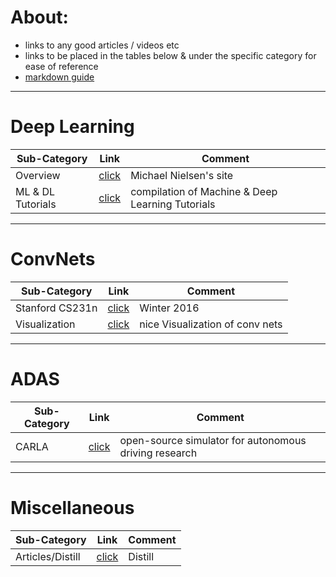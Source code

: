 # About:
 - links to any good articles / videos etc
 - links to be placed in the tables below & under the specific category for ease of reference
 - [markdown guide](https://guides.github.com/features/mastering-markdown/)
---

# Deep Learning
Sub-Category | Link  | Comment
--- | --- |---
Overview|[click](http://neuralnetworksanddeeplearning.com) | Michael Nielsen's site
ML & DL Tutorials | [click](https://github.com/ujjwalkarn/Machine-Learning-Tutorials/blob/master/README.md)| compilation of Machine & Deep Learning Tutorials
---

# ConvNets
Sub-Category | Link  | Comment
--- | --- |---
Stanford CS231n|[click](https://www.youtube.com/playlist?list=PLkt2uSq6rBVctENoVBg1TpCC7OQi31AlC)|Winter 2016
Visualization | [click](http://scs.ryerson.ca/~aharley/vis/conv/flat.html)| nice Visualization of conv nets
---

# ADAS
Sub-Category | Link  | Comment
--- | --- |---
CARLA|[click](http://www.carla.org)| open-source simulator for autonomous driving research
---

# Miscellaneous
Sub-Category | Link  | Comment
--- | --- |---
Articles/Distill|[click](https://distill.pub)| Distill
